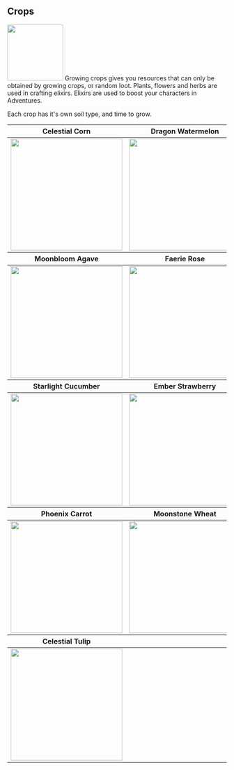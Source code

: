 ## Crops
<img src="\assets\images\icons\fourLeafClover.png" width="128" height="128">
Growing crops gives you resources that can only be obtained by growing crops, or random loot. Plants, flowers and herbs are used in crafting elixirs.
Elixirs are used to boost your characters in Adventures.

Each crop has it's own soil type, and time to grow.

<table>
	<thead>
		<tr>
			<th>Celestial Corn</th>
			<th>Dragon Watermelon</th>
		</tr>
	</thead>
	<tbody>
		<tr>
			<td>
				<img src="\assets\images\crops\cornCrops.png" width="256" height="256">
			</td>
			<td>
				<img src="\assets\images\crops\watermelonCrops.png" width="256" height="256">
			</td>
		</tr>
	</tbody>
	<thead>
		<tr>
			<th>Moonbloom Agave</th>
			<th>Faerie Rose</th>
		</tr>
	</thead>
	<tbody>
		<tr>
			<td>
				<img src="\assets\images\crops\agaveCrops.png" width="256" height="256">
			</td>
			<td>
				<img src="\assets\images\crops\roseCrops.png" width="256" height="256">
			</td>
		</tr>
	</tbody>
	<thead>
		<tr>
			<th>Starlight Cucumber</th>
			<th>Ember Strawberry</th>
		</tr>
	</thead>
	<tbody>
		<tr>
			<td>
				<img src="\assets\images\crops\cucumberCrops.png" width="256" height="256">
			</td>
			<td>
				<img src="\assets\images\crops\strawberryCrops.png" width="256" height="256">
			</td>
		</tr>
	</tbody>
	<thead>
		<tr>
			<th>Phoenix Carrot</th>
			<th>Moonstone Wheat</th>
		</tr>
	</thead>
	<tbody>
		<tr>
			<td>
				<img src="\assets\images\crops\carrotCrops.png" width="256" height="256">
			</td>
			<td>
				<img src="\assets\images\crops\wheatCrops.png" width="256" height="256">
			</td>
		</tr>
	</tbody>
	<thead>
		<tr>
			<th>Celestial Tulip</th>
		</tr>
	</thead>
	<tbody>
		<tr>
			<td>
				<img src="\assets\images\crops\tulipCrops.png" width="256" height="256">
			</td>
		</tr>
	</tbody>
</table>